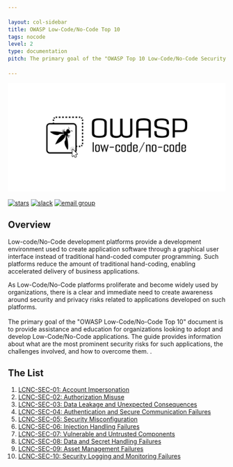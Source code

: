 ```yaml
---

layout: col-sidebar
title: OWASP Low-Code/No-Code Top 10
tags: nocode
level: 2
type: documentation
pitch: The primary goal of the "OWASP Top 10 Low-Code/No-Code Security Risks" document is to provide assistance and education for organizations looking to adopt and develop Low-Code/No-Code applications. The guide provides information about what are the most prominent security risks for such applications, the challenges involved, and how to overcome them.

---
```


<a href="https://owasp.org/www-project-top-10-low-code-no-code-security-risks/"><img src="assets/images/owasp-lcnc.png" alt="OWASP Top 10 for Low-Code/No-Code Apps" width="500" height="250" /></a>

[![stars](https://img.shields.io/github/stars/OWASP/www-project-top-10-low-code-no-code-security-risks?icon=github&style=social)](https://github.com/OWASP/www-project-top-10-low-code-no-code-security-risks)
[![slack](https://img.shields.io/badge/slack-nocode-purple?logo=slack)](https://owasp.slack.com/archives/C02C6RU6G10)
[![email group](https://img.shields.io/badge/group-nocode-red?logo=Gmail)](https://groups.google.com/g/owasp-no-code-low-code)

## Overview
Low-code/No-Code development platforms provide a development environment used to create application software through a graphical user interface instead of traditional hand-coded computer programming. 
Such platforms reduce the amount of traditional hand-coding, enabling accelerated delivery of business applications. 

As Low-Code/No-Code platforms proliferate and become widely used by organizations, there is a clear and immediate need to create awareness around security and privacy risks related to applications developed on such platforms.
<br>
<br>
The primary goal of the "OWASP Low-Code/No-Code Top 10" document is to provide assistance and education for organizations looking to adopt and develop Low-Code/No-Code applications. 
The guide provides information about what are the most prominent security risks for such applications, the challenges involved, and how to overcome them.
.

## The List

1. [LCNC-SEC-01: Account Impersonation](content/en/LCNC-SEC-01-Account-Impersonation)
2. [LCNC-SEC-02: Authorization Misuse](content/en/LCNC-SEC-02-Authorization-Misuse)
3. [LCNC-SEC-03: Data Leakage and Unexpected Consequences](content/en/LCNC-SEC-03-Data-Leakage-and-Unexpected-Consequences)
4. [LCNC-SEC-04: Authentication and Secure Communication Failures](content/en/LCNC-SEC-04-Authentication-and-Secure-Communication-Failures)
5. [LCNC-SEC-05: Security Misconfiguration](content/en/LCNC-SEC-05-Security-Misconfiguration)
6. [LCNC-SEC-06: Injection Handling Failures](content/en/LCNC-SEC-06-Injection-Handling-Failures)
7. [LCNC-SEC-07: Vulnerable and Untrusted Components](content/en/LCNC-SEC-07-Vulnerable-and-Untrusted-Components)
8. [LCNC-SEC-08: Data and Secret Handling Failures](content/en/LCNC-SEC-08-Data-and-Secret-Handling-Failures)
9. [LCNC-SEC-09: Asset Management Failures](content/en/LCNC-SEC-09-Asset-Management-Failures)
10. [LCNC-SEC-10: Security Logging and Monitoring Failures](content/en/LCNC-SEC-10-Security-Logging-and-Monitoring-Failures)
